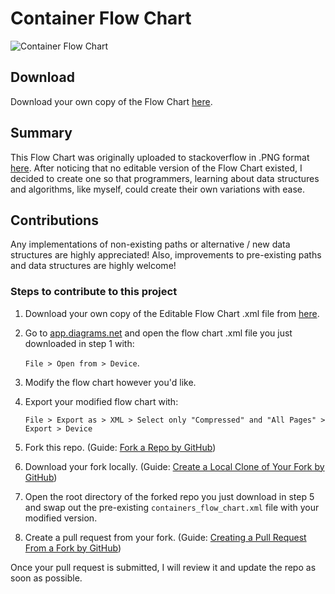 # Container Flow Chart

![Container Flow Chart](img/containers_flow_chart-cpp.png)

## Download
Download your own copy of the Flow Chart [here](https://drive.google.com/file/d/1wAUsTIeKRgSfo0m-3rR4P6Boi3FuixEk/view).

## Summary
This Flow Chart was originally uploaded to stackoverflow in .PNG format [here](https://stackoverflow.com/questions/471432/in-which-scenario-do-i-use-a-particular-stl-container/22671607#22671607). After noticing that no editable version of the Flow Chart existed, I decided to create one so that programmers, learning about data structures and algorithms, like myself, could create their own variations with ease.

## Contributions
Any implementations of non-existing paths or alternative / new data structures are highly appreciated! Also, improvements to pre-existing paths and data structures are highly welcome!

### Steps to contribute to this project
1. Download your own copy of the Editable Flow Chart .xml file from [here](https://drive.google.com/file/d/1wAUsTIeKRgSfo0m-3rR4P6Boi3FuixEk/view?usp=sharing).
2. Go to [app.diagrams.net](https://app.diagrams.net/) and open the flow chart .xml file you just downloaded in step 1 with:

    `File > Open from > Device`.
3. Modify the flow chart however you'd like.
4. Export your modified flow chart with: 

    `File > Export as > XML > Select only "Compressed" and "All Pages" > Export > Device`
5. Fork this repo. (Guide: [Fork a Repo by GitHub](https://docs.github.com/en/github/getting-started-with-github/fork-a-repo))
6. Download your fork locally. (Guide: [Create a Local Clone of Your Fork by GitHub](https://docs.github.com/en/github/getting-started-with-github/fork-a-repo#step-2-create-a-local-clone-of-your-fork))
7. Open the root directory of the forked repo you just download in step 5 and swap out the pre-existing `containers_flow_chart.xml` file with your modified version.
8. Create a pull request from your fork. (Guide: [Creating a Pull Request From a Fork by GitHub](https://docs.github.com/en/github/collaborating-with-issues-and-pull-requests/creating-a-pull-request-from-a-fork))

Once your pull request is submitted, I will review it and update the repo as soon as possible.